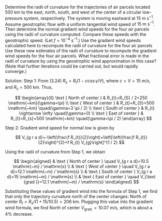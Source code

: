 Determine the radii of curvature for the trajectories of air parcels located 500 km to the east, north, south, and west of the center of a circular low-pressure system, respectively. The system is moving eastward at $15 \mathrm{~m} \mathrm{~s}^{-1}$. Assume geostrophic flow with a uniform tangential wind speed of $15 \mathrm{~m} \mathrm{~s}^{-1}$.
Then determine the normal gradient wind speeds for the four air parcels using the radii of curvature computed. Compare these speeds with the geostrophic speed. (Let $f=10^{-4} \mathrm{~s}^{-1}$.) Use the gradient wind speeds calculated here to recompute the radii of curvature for the four air parcels Use these new estimates of the radii of curvature to recompute the gradient wind speeds for the four air parcels. What fractional error is made in the radii of curvature by using the geostrophic wind approximation in this case? (Note that further iterations could be carried out, but would rapidly converge.)


Solution:
Step 1:
From (3.24) $R_{s}=R_{t}(1-c \cos \gamma / V)$, where $c=V=15 \mathrm{~m} / \mathrm{s}$, and $R_{s}=500 \mathrm{~km}$. Thus,

$$
\begin{array}{ll}
\text { North of center } & R_{t}=R_{S} / 2=250 \mathrm{~km}(\gamma=\pi) \\
\text { West of center } & R_{t}=R_{S}=500 \mathrm{~km} \quad(\gamma=3 \pi / 2) \\
\text { South of center } & R_{t} \rightarrow \infty \quad(\gamma=0) \\
\text { East of center } & R_{t}=R_{s}=500 \mathrm{~km} \quad(\gamma=\pi / 2)
\end{array}
$$

Step 2: Gradient wind speed for normal low is given by

$$
V_{g r a d}=-\left(\frac{f R_{t}}{2}\right)+\left[\left(\frac{f R_{t}}{2}\right)^{2}+f R_{t} V_{g}\right]^{1 / 2}
$$

Using the radii of curvature from Step 1, we obtain

$$
\begin{aligned}
& \text { North of center } \quad V_{g r a d}=10.5 \mathrm{~m} / \mathrm{s} \\
& \text { West of center } \quad V_{g r a d}=12.1 \mathrm{~m} / \mathrm{s} \\
& \text { South of center } V_{g r a d}=15 \mathrm{~m} / \mathrm{s} \\
& \text { East of center } \quad V_{\text {grad }}=12.1 \mathrm{~m} / \mathrm{s}
\end{aligned}
$$

Substituting these values of gradient wind into the formula of Step 1, we find that only the trajectory curvature north of the center changes: North of center $R_{t}=R_{s} /(1+15 / 10.5)=206 \mathrm{~km}$. Plugging this value into the gradient wind formula, we find North of center $V_{\text {grad }}=10.07 \mathrm{~m} / \mathrm{s}$, which is about a $4 \%$ decrease.
